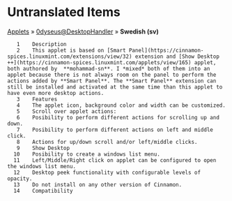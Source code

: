 # Untranslated Items
[Applets](../../../README.md) &#187; [0dyseus@DesktopHandler](../README.md) &#187; **Swedish (sv)**

       1	Description
       2	This applet is based on [Smart Panel](https://cinnamon-spices.linuxmint.com/extensions/view/32) extension and [Show Desktop ++](https://cinnamon-spices.linuxmint.com/applets/view/165) applet, both authored by  **mohammad-sn**. I *mixed* both of them into an applet because there is not always room on the panel to perform the actions added by **Smart Panel**. The **Smart Panel** extension can still be installed and activated at the same time than this applet to have even more desktop actions.
       3	Features
       4	The applet icon, background color and width can be customized.
       5	Scroll over applet actions:
       6	Posibility to perform different actions for scrolling up and down.
       7	Posibility to perform different actions on left and middle click.
       8	Actions for up/down scroll and/or left/middle clicks.
       9	Show Desktop
      10	Posibility to create a windows list menu.
      11	Left/Middle/Right click on applet can be configured to open the windows list menu.
      12	Desktop peek functionality with configurable levels of opacity.
      13	Do not install on any other version of Cinnamon.
      14	Compatibility
